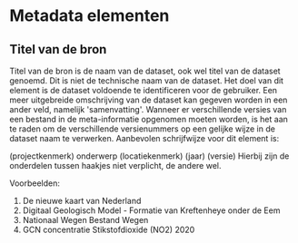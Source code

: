 # Metadata elementen

## Titel van de bron

Titel van de bron is de naam van de dataset, ook wel titel van de dataset genoemd. Dit is niet de technische naam van de dataset.
Het doel van dit element is de dataset voldoende te identificeren voor de gebruiker. Een meer uitgebreide omschrijving van de dataset kan gegeven worden in een ander veld, namelijk 'samenvatting'. Wanneer er verschillende versies van een bestand in de meta-informatie opgenomen moeten worden, is het aan te raden om de verschillende versienummers op een gelijke wijze in de dataset naam te verwerken. Aanbevolen schrijfwijze voor dit element is:

(projectkenmerk) onderwerp (locatiekenmerk) (jaar) (versie) 
Hierbij zijn de onderdelen tussen haakjes niet verplicht, de andere wel.

Voorbeelden:
1. De nieuwe kaart van Nederland
2. Digitaal Geologisch Model - Formatie van Kreftenheye onder de Eem 
3. Nationaal Wegen Bestand Wegen 
4. GCN concentratie Stikstofdioxide (NO2) 2020 
